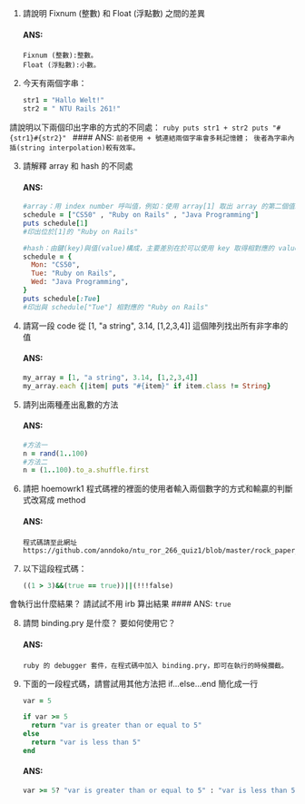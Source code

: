 1. 請說明 Fixnum (整數) 和 Float (浮點數) 之間的差異
	#### ANS:
	```
	Fixnum (整數):整數。
	Float (浮點數):小數。
	```

2. 今天有兩個字串：
	```ruby
	str1 = "Hallo Welt!" 
	str2 = " NTU Rails 261!"
	```
請說明以下兩個印出字串的方式的不同處：
	```ruby
	puts str1 + str2
	puts "#{str1}#{str2}"
	```
	#### ANS:
	```
	前者使用 + 號連結兩個字串會多耗記憶體；
	後者為字串內插(string interpolation)較有效率。
	```

3. 請解釋 array 和 hash 的不同處
	#### ANS:
	```ruby
	#array：用 index number 呼叫值，例如：使用 array[1] 取出 array 的第二個值。例如：
	schedule = ["CS50" , "Ruby on Rails" , "Java Programming"]
	puts schedule[1] 
	#印出位於[1]的 "Ruby on Rails"
	
	#hash：由鍵(key)與值(value)構成，主要差別在於可以使用 key 取得相對應的 value。例如
	schedule = {
	  Mon: "CS50",
	  Tue: "Ruby on Rails",
	  Wed: "Java Programming",
	}
	puts schedule[:Tue]
	#印出與 schedule["Tue"] 相對應的 "Ruby on Rails"
	```

4. 請寫一段 code 從 [1, "a string", 3.14, [1,2,3,4]] 這個陣列找出所有非字串的值
	#### ANS:
	```ruby
	my_array = [1, "a string", 3.14, [1,2,3,4]] 
	my_array.each {|item| puts "#{item}" if item.class != String}
	```

5. 請列出兩種產出亂數的方法
	#### ANS:
	```ruby
	#方法一
	n = rand(1..100)
	#方法二
	n = (1..100).to_a.shuffle.first
	```

6. 請把 hoemowrk1 程式碼裡的裡面的使用者輸入兩個數字的方式和輸贏的判斷式改寫成 method
	#### ANS: 
	```
	程式碼請至此網址
	https://github.com/anndoko/ntu_ror_266_quiz1/blob/master/rock_paper_scissors_game_def.rb
	```

7. 以下這段程式碼：
	```ruby
	((1 > 3)&&(true == true))||(!!!false)
	```
會執行出什麼結果？ 請試試不用 irb 算出結果
	#### ANS: 
	```
	true
	```

8. 請問 binding.pry 是什麼？ 要如何使用它？
	#### ANS: 
	```
	ruby 的 debugger 套件，在程式碼中加入 binding.pry，即可在執行的時候攔截。
	```

9. 下面的一段程式碼，請嘗試用其他方法把 if...else...end 簡化成一行
	```ruby
	var = 5

	if var >= 5
	  return "var is greater than or equal to 5"
	else
	  return "var is less than 5"
	end
	```
	#### ANS:
	```ruby
	var >= 5? "var is greater than or equal to 5" : "var is less than 5"
	```